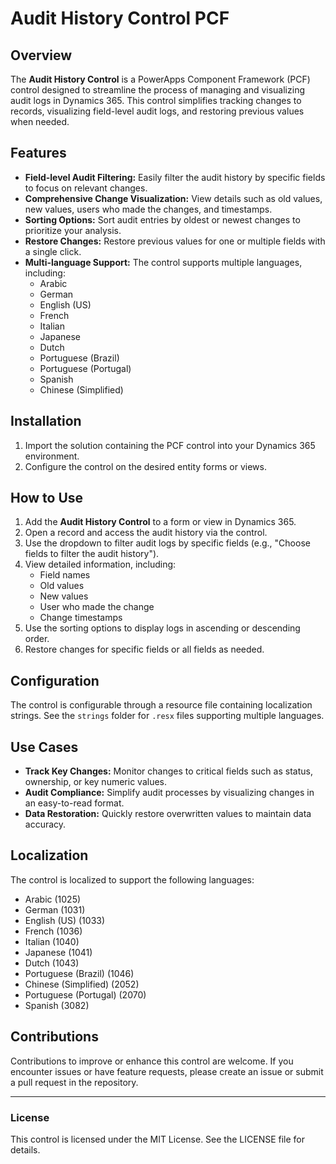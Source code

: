# Audit History Control PCF

## Overview
The **Audit History Control** is a PowerApps Component Framework (PCF) control designed to streamline the process of managing and visualizing audit logs in Dynamics 365. This control simplifies tracking changes to records, visualizing field-level audit logs, and restoring previous values when needed.

## Features
- **Field-level Audit Filtering:** Easily filter the audit history by specific fields to focus on relevant changes.
- **Comprehensive Change Visualization:** View details such as old values, new values, users who made the changes, and timestamps.
- **Sorting Options:** Sort audit entries by oldest or newest changes to prioritize your analysis.
- **Restore Changes:** Restore previous values for one or multiple fields with a single click.
- **Multi-language Support:** The control supports multiple languages, including:
  - Arabic
  - German
  - English (US)
  - French
  - Italian
  - Japanese
  - Dutch
  - Portuguese (Brazil)
  - Portuguese (Portugal)
  - Spanish
  - Chinese (Simplified)

## Installation
1. Import the solution containing the PCF control into your Dynamics 365 environment.
2. Configure the control on the desired entity forms or views.

## How to Use
1. Add the **Audit History Control** to a form or view in Dynamics 365.
2. Open a record and access the audit history via the control.
3. Use the dropdown to filter audit logs by specific fields (e.g., "Choose fields to filter the audit history").
4. View detailed information, including:
   - Field names
   - Old values
   - New values
   - User who made the change
   - Change timestamps
5. Use the sorting options to display logs in ascending or descending order.
6. Restore changes for specific fields or all fields as needed.

## Configuration
The control is configurable through a resource file containing localization strings. See the `strings` folder for `.resx` files supporting multiple languages.

## Use Cases
- **Track Key Changes:** Monitor changes to critical fields such as status, ownership, or key numeric values.
- **Audit Compliance:** Simplify audit processes by visualizing changes in an easy-to-read format.
- **Data Restoration:** Quickly restore overwritten values to maintain data accuracy.

## Localization
The control is localized to support the following languages:
- Arabic (1025)
- German (1031)
- English (US) (1033)
- French (1036)
- Italian (1040)
- Japanese (1041)
- Dutch (1043)
- Portuguese (Brazil) (1046)
- Chinese (Simplified) (2052)
- Portuguese (Portugal) (2070)
- Spanish (3082)

## Contributions
Contributions to improve or enhance this control are welcome. If you encounter issues or have feature requests, please create an issue or submit a pull request in the repository.

---

### License
This control is licensed under the MIT License. See the LICENSE file for details.

